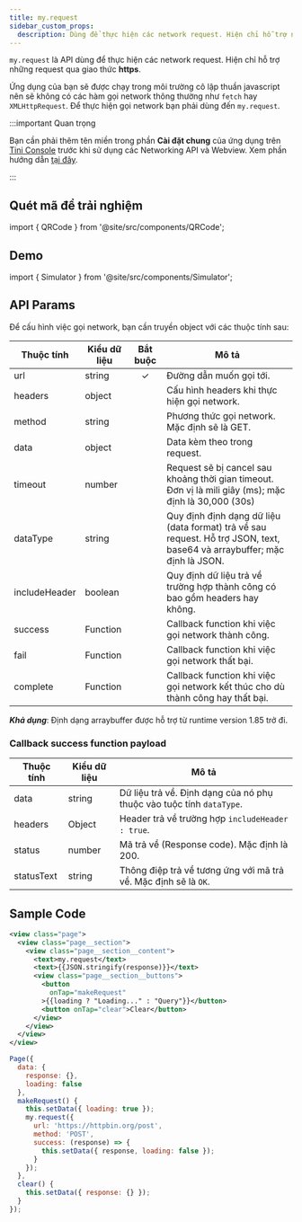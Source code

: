 ```yaml
---
title: my.request
sidebar_custom_props:
  description: Dùng để thực hiện các network request. Hiện chỉ hỗ trợ những request qua giao thức https
---
```


`my.request` là API dùng để thực hiện các network request. Hiện chỉ hỗ trợ những request qua giao thức **https**.

Ứng dụng của bạn sẽ được chạy trong môi trường cô lập thuần javascript nên sẽ không có các hàm gọi network thông thường như `fetch` hay `XMLHttpRequest`. Để thực hiện gọi network bạn phải dùng đến `my.request`.

:::important Quan trọng

Bạn cần phải thêm tên miền trong phần **Cài đặt chung** của ứng dụng trên [Tini Console](https://developer.tiki.vn/apps) trước khi sử dụng các Networking API và Webview. Xem phần hướng dẫn [tại đây](/docs/development/tini-console/whitelist-domains).

:::

## Quét mã để trải nghiệm

import { QRCode } from '@site/src/components/QRCode';

<QRCode page="pages/api/request/index" />

## Demo

import { Simulator } from '@site/src/components/Simulator';

<Simulator page="pages/api/request/index" />

## API Params

Để cấu hình việc gọi network, bạn cần truyền object với các thuộc tính sau:

| Thuộc tính    | Kiểu dữ liệu | Bắt buộc | Mô tả                                                                                                                    |
| ------------- | ------------ | :------: | ------------------------------------------------------------------------------------------------------------------------ |
| url           | string       |    ✓     | Đường dẫn muốn gọi tới.                                                                                                  |
| headers       | object       |          | Cấu hình headers khi thực hiện gọi network.                                                                              |
| method        | string       |          | Phương thức gọi network. Mặc định sẽ là GET.                                                                             |
| data          | object       |          | Data kèm theo trong request.                                                                                             |
| timeout       | number       |          | Request sẽ bị cancel sau khoảng thời gian timeout. Đơn vị là mili giây (ms); mặc định là 30,000 (30s)                    |
| dataType      | string       |          | Quy định định dạng dữ liệu (data format) trả về sau request. Hỗ trợ JSON, text, base64 và arraybuffer; mặc định là JSON. |
| includeHeader | boolean      |          | Quy định dữ liệu trả về trường hợp thành công có bao gồm headers hay không.                                              |
| success       | Function     |          | Callback function khi việc gọi network thành công.                                                                       |
| fail          | Function     |          | Callback function khi việc gọi network thất bại.                                                                         |
| complete      | Function     |          | Callback function khi việc gọi network kết thúc cho dù thành công hay thất bại.                                          |

**_Khả dụng_**: Định dạng arraybuffer được hỗ trợ từ runtime version 1.85 trở đi.

### Callback success function payload

| Thuộc tính | Kiểu dữ liệu | Mô tả                                                                |
| ---------- | ------------ | -------------------------------------------------------------------- |
| data       | string       | Dữ liệu trả về. Định dạng của nó phụ thuộc vào tuộc tính `dataType`. |
| headers    | Object       | Header trả về trường hợp `includeHeader : true`.                     |
| status     | number       | Mã trả về (Response code). Mặc định là 200.                          |
| statusText | string       | Thông điệp trả về tương ứng với mã trả về. Mặc định sẽ là `OK`.      |

## Sample Code

```xml
<view class="page">
  <view class="page__section">
    <view class="page__section__content">
      <text>my.request</text>
      <text>{{JSON.stringify(response)}}</text>
      <view class="page__section__buttons">
        <button
          onTap="makeRequest"
        >{{loading ? "Loading..." : "Query"}}</button>
        <button onTap="clear">Clear</button>
      </view>
    </view>
  </view>
</view>
```

```js
Page({
  data: {
    response: {},
    loading: false
  },
  makeRequest() {
    this.setData({ loading: true });
    my.request({
      url: 'https://httpbin.org/post',
      method: 'POST',
      success: (response) => {
        this.setData({ response, loading: false });
      }
    });
  },
  clear() {
    this.setData({ response: {} });
  }
});
```
